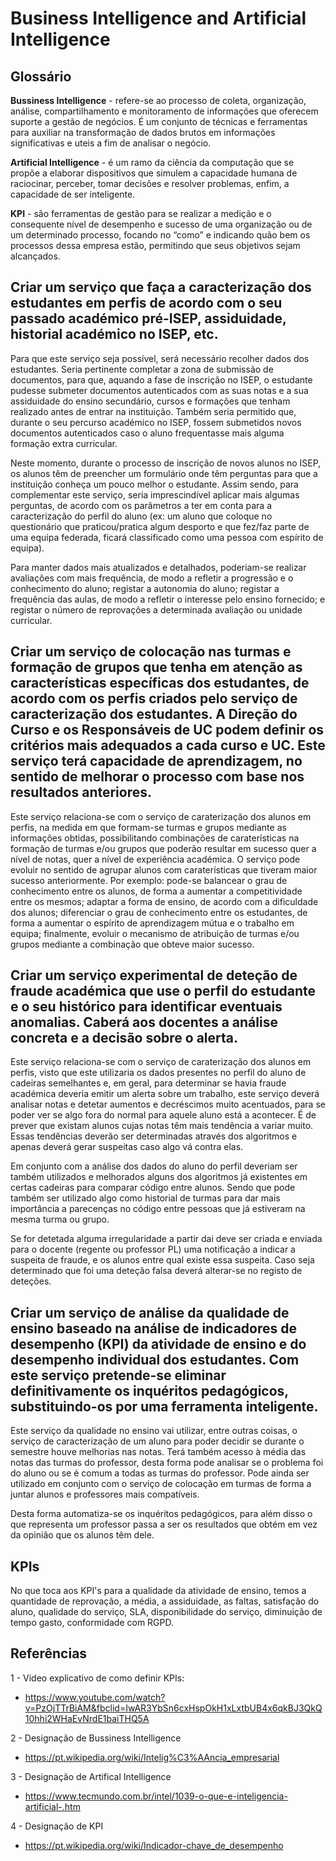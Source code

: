 # Business Intelligence and Artificial Intelligence

## Glossário ##
**Bussiness Intelligence** - refere-se ao processo de coleta, organização, análise, compartilhamento e monitoramento de informações que oferecem suporte a gestão de negócios. É um conjunto de técnicas e ferramentas para auxiliar na transformação de dados brutos em informações significativas e uteis a fim de analisar o negócio.

**Artificial Intelligence** - é um ramo da ciência da computação que se propõe a elaborar dispositivos que simulem a capacidade humana de raciocinar, perceber, tomar decisões e resolver problemas, enfim, a capacidade de ser inteligente.

**KPI** - são ferramentas de gestão para se realizar a medição e o consequente nível de desempenho e sucesso de uma organização ou de um determinado processo, focando no “como” e indicando quão bem os processos dessa empresa estão, permitindo que seus objetivos sejam alcançados.

##  Criar um serviço que faça a caracterização dos estudantes em perfis de acordo com o seu passado académico pré-ISEP, assiduidade, historial académico no ISEP, etc.

Para que este serviço seja possível, será necessário recolher dados dos estudantes. Seria pertinente completar a zona de submissão de documentos, para que, aquando a fase de inscrição no ISEP, o estudante pudesse submeter documentos autenticados com as suas notas e a sua assiduidade do ensino secundário, cursos e formações que tenham realizado antes de entrar na instituição. Também seria permitido que, durante o seu percurso académico no ISEP, fossem submetidos novos documentos autenticados caso o aluno frequentasse mais alguma formação extra curricular.

Neste momento, durante o processo de inscrição de novos alunos no ISEP, os alunos têm de preencher um formulário onde têm perguntas para que a instituição conheça um pouco melhor o estudante. Assim sendo, para complementar este serviço, seria imprescindível aplicar mais algumas perguntas, de acordo com os parâmetros a ter em conta para a caracterização do perfil do aluno (ex: um aluno que coloque no questionário que praticou/pratica algum desporto e que fez/faz parte de uma equipa federada, ficará classificado como uma pessoa com espírito de equipa).

Para manter dados mais atualizados e detalhados, poderiam-se realizar avaliações com mais frequência, de modo a refletir a progressão e o conhecimento do aluno; registar a autonomia do aluno; registar a frequência das aulas, de modo a refletir o interesse pelo ensino fornecido; e registar o número de reprovações a determinada avaliação ou unidade curricular.

##  Criar um serviço de colocação nas turmas e formação de grupos que tenha em atenção as características específicas dos estudantes, de acordo com os perfis criados pelo serviço de caracterização dos estudantes. A Direção do Curso e os Responsáveis de UC podem definir os critérios mais adequados a cada curso e UC. Este serviço terá capacidade de aprendizagem, no sentido de melhorar o processo com base nos resultados anteriores.

Este serviço relaciona-se com o serviço de caraterização dos alunos em perfis, na medida em que formam-se turmas e grupos mediante as informações obtidas, possibilitando combinações de caraterísticas na formação de turmas e/ou grupos que poderão resultar em sucesso quer a nível de notas, quer a nível de experiência académica. O serviço pode evoluir no sentido de agrupar alunos com caraterísticas que tiveram maior sucesso anteriormente. Por exemplo: pode-se balancear o grau de conhecimento entre os alunos, de forma a aumentar a competitividade entre os mesmos; adaptar a forma de ensino, de acordo com a dificuldade dos alunos; diferenciar o grau de conhecimento entre os estudantes, de forma a aumentar o espírito de aprendizagem mútua e o trabalho em equipa; finalmente, evoluir o mecanismo de atribuição de turmas e/ou grupos mediante a combinação que obteve maior sucesso.

##  Criar um serviço experimental de deteção de fraude académica que use o perfil do estudante e o seu histórico para identificar eventuais anomalias. Caberá aos docentes a análise concreta e a decisão sobre o alerta.

Este serviço relaciona-se com o serviço de caraterização dos alunos em perfis, visto que este utilizaria os dados presentes no perfil do aluno de cadeiras semelhantes e, em geral, para determinar se havia fraude académica deveria emitir um alerta sobre um trabalho, este serviço deverá analisar notas e detetar aumentos e decréscimos muito acentuados, para se poder ver se algo fora do normal para aquele aluno está a acontecer. É de prever que existam alunos cujas notas têm mais tendência a variar muito. Essas tendências deverão ser determinadas através dos algoritmos e apenas deverá gerar suspeitas caso algo vá contra elas.

Em conjunto com a análise dos dados do aluno do perfil deveriam ser também utilizados e melhorados alguns dos algoritmos já existentes em certas cadeiras para comparar código  entre alunos. Sendo que pode também ser utilizado algo como historial de turmas para dar mais importância a parecenças no código entre pessoas que já estiveram na mesma turma ou grupo.

Se for detetada alguma irregularidade a partir dai deve  ser criada e enviada para o docente (regente ou professor PL) uma notificação a indicar a suspeita de fraude, e os alunos entre qual existe essa suspeita. Caso seja determinado que foi uma deteção falsa deverá alterar-se no registo de deteções.

##  Criar um serviço de análise da qualidade de ensino baseado na análise de indicadores de desempenho (KPI) da atividade de ensino e do desempenho individual dos estudantes. Com este serviço pretende-se eliminar definitivamente os inquéritos pedagógicos, substituindo-os por uma ferramenta inteligente.

Este serviço da qualidade no ensino vai utilizar, entre outras coisas, o serviço de caracterização de um aluno para poder decidir se durante o semestre houve melhorias nas notas. Terá também acesso à média das notas das turmas do professor, desta forma pode analisar se o problema foi do aluno ou se é comum a todas as turmas do professor.
Pode ainda ser utilizado em conjunto com o serviço de colocação em turmas de forma a juntar alunos e professores mais compatíveis.

Desta forma automatiza-se os inquéritos pedagógicos, para além disso o que representa um professor passa a ser os resultados que obtém em vez da opinião que os alunos têm dele.

## KPIs
No que toca aos KPI's para a qualidade da atividade de ensino, temos a quantidade de reprovação, a média, a assiduidade, as faltas, satisfação do aluno, qualidade do serviço, SLA, disponibilidade do serviço, diminuição de tempo gasto, conformidade com RGPD.

## Referências ##
1 - Video explicativo de como definir KPIs:
+ https://www.youtube.com/watch?v=PzOjTTrBiAM&fbclid=IwAR3YbSn6cxHspOkH1xLxtbUB4x6qkBJ3QkQ10hhi2WHaEvNrdE1baiTHQ5A

2 - Designação de Bussiness Intelligence
+ https://pt.wikipedia.org/wiki/Intelig%C3%AAncia_empresarial

3 - Designação de Artifical Intelligence 
+ https://www.tecmundo.com.br/intel/1039-o-que-e-inteligencia-artificial-.htm

4 - Designação de KPI
+ https://pt.wikipedia.org/wiki/Indicador-chave_de_desempenho